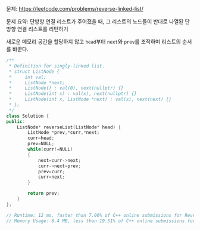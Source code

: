문제: https://leetcode.com/problems/reverse-linked-list/         
           
문제 요약: 단방향 연결 리스트가 주어졌을 때, 그 리스트의 노드들이 반대로 나열된 단방향 연결 리스트를 리턴하기           
              
새로운 메모리 공간을 할당하지 않고 `head`부터 `next`와 `prev`를 조작하며 리스트의 순서를 바꾼다.           

```cpp
/**
 * Definition for singly-linked list.
 * struct ListNode {
 *     int val;
 *     ListNode *next;
 *     ListNode() : val(0), next(nullptr) {}
 *     ListNode(int x) : val(x), next(nullptr) {}
 *     ListNode(int x, ListNode *next) : val(x), next(next) {}
 * };
 */
class Solution {
public:
    ListNode* reverseList(ListNode* head) {
        ListNode *prev,*curr,*next;
        curr=head;
        prev=NULL;
        while(curr!=NULL)
        {
            next=curr->next;
            curr->next=prev;
            prev=curr;
            curr=next;
        }

        return prev;
    }
};

// Runtime: 12 ms, faster than 7.06% of C++ online submissions for Reverse Linked List.
// Memory Usage: 8.4 MB, less than 19.51% of C++ online submissions for Reverse Linked List.
```
